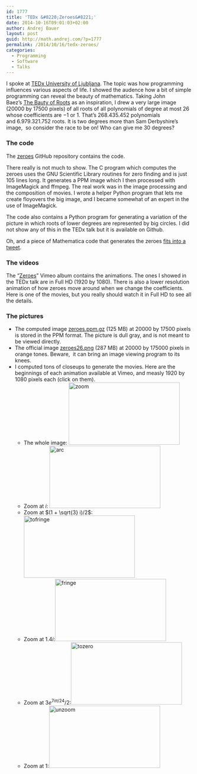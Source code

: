 ```yaml
---
id: 1777
title: 'TEDx &#8220;Zeroes&#8221;'
date: 2014-10-16T09:01:03+02:00
author: Andrej Bauer
layout: post
guid: http://math.andrej.com/?p=1777
permalink: /2014/10/16/tedx-zeroes/
categories:
  - Programming
  - Software
  - Talks
---
```

I spoke at [TEDx University of Ljubljana](http://tedxul.si). The topic was how programming influences various aspects of life. I showed the audence how a bit of simple programming can reveal the beauty of mathematics. Taking John Baez&#8217;s [The Bauty of Roots](http://www.math.ucr.edu/home/baez/roots/) as an inspiration, I drew a very large image (20000 by 17500 pixels) of all roots of all polynomials of degree at most 26 whose coefficients are $-1$ or $1$. That&#8217;s 268.435.452 polynomials and 6.979.321.752 roots. It is two degrees more than Sam Derbyshire&#8217;s image,  so consider the race to be on! Who can give me 30 degrees?

<!--more-->

### The code

The [zeroes](https://github.com/andrejbauer/zeroes) GitHub repository contains the code.

There really is not much to show. The C program which computes the zeroes uses the GNU Scientific Library routines for zero finding and is just 105 lines long. It generates a PPM image which I then processed with ImageMagick and ffmpeg. The real work was in the image processing and the composition of movies. I wrote a helper Python program that lets me create floyovers the big image, and I became somewhat of an expert in the use of ImageMagick.

The code also contains a Python program for generating a variation of the picture in which roots of lower degrees are represented by big circles. I did not show any of this in the TEDx talk but it is available on Github.

Oh, and a piece of Mathematica code that generates the zeroes [fits into a tweet](https://twitter.com/wolframtap/status/515526464650084352/).

### The videos

The &#8220;[Zeroes](https://vimeo.com/album/3086303)&#8221; Vimeo album contains the animations. The ones I showed in the TEDx talk are in Full HD (1920 by 1080). There is also a lower resolution animation of how zeroes move around when we change the coefficients. Here is one of the movies, but you really should watch it in Full HD to see all the details.



### The pictures

  * The computed image [zeroes.ppm.gz](/wp-content/uploads/2014/10/zeroes26.ppm.gz) (125 MB) at 20000 by 17500 pixels is stored in the PPM format. The picture is dull gray, and is not meant to be viewed directly.
  * The official image [zeroes26.png](/wp-content/uploads/2014/10/zeroes26.png) (287 MB) at 20000 by 175000 pixels in orange tones. Beware,  it can bring an image viewing program to its knees.
  * I computed tons of closeups to generate the movies. Here are the beginnings of each animation available at Vimeo, and measly 1920 by 1080 pixels each (click on them). 
      * The whole image: [<img class="aligncenter size-medium wp-image-1783" alt="zoom" src="http://math.andrej.com/wp-content/uploads/2014/10/zoom1-300x168.png" width="300" height="168" srcset="http://math.andrej.com/wp-content/uploads/2014/10/zoom1-300x168.png 300w, http://math.andrej.com/wp-content/uploads/2014/10/zoom1-1024x576.png 1024w" sizes="(max-width: 300px) 100vw, 300px" />](http://math.andrej.com/wp-content/uploads/2014/10/zoom1.png)
      * Zoom at $i$: [<img class="aligncenter size-medium wp-image-1784" alt="arc" src="http://math.andrej.com/wp-content/uploads/2014/10/arc1-300x168.png" width="300" height="168" srcset="http://math.andrej.com/wp-content/uploads/2014/10/arc1-300x168.png 300w, http://math.andrej.com/wp-content/uploads/2014/10/arc1-1024x576.png 1024w" sizes="(max-width: 300px) 100vw, 300px" />](http://math.andrej.com/wp-content/uploads/2014/10/arc1.png)
      * Zoom at $(1 + \sqrt{3} i)/2$:[<img class="aligncenter size-medium wp-image-1785" alt="tofringe" src="http://math.andrej.com/wp-content/uploads/2014/10/tofringe1-300x168.png" width="300" height="168" srcset="http://math.andrej.com/wp-content/uploads/2014/10/tofringe1-300x168.png 300w, http://math.andrej.com/wp-content/uploads/2014/10/tofringe1-1024x576.png 1024w" sizes="(max-width: 300px) 100vw, 300px" />](http://math.andrej.com/wp-content/uploads/2014/10/tofringe1.png)
      * Zoom at $1.4 i$:[<img class="aligncenter size-medium wp-image-1779" alt="fringe" src="http://math.andrej.com/wp-content/uploads/2014/10/fringe-300x168.png" width="300" height="168" srcset="http://math.andrej.com/wp-content/uploads/2014/10/fringe-300x168.png 300w, http://math.andrej.com/wp-content/uploads/2014/10/fringe-1024x576.png 1024w" sizes="(max-width: 300px) 100vw, 300px" />](http://math.andrej.com/wp-content/uploads/2014/10/fringe.png)
      * Zoom at $3 e^{7 i \pi/24}/2$:[<img class="aligncenter size-medium wp-image-1786" alt="tozero" src="http://math.andrej.com/wp-content/uploads/2014/10/tozero1-300x168.png" width="300" height="168" srcset="http://math.andrej.com/wp-content/uploads/2014/10/tozero1-300x168.png 300w, http://math.andrej.com/wp-content/uploads/2014/10/tozero1-1024x576.png 1024w" sizes="(max-width: 300px) 100vw, 300px" />](http://math.andrej.com/wp-content/uploads/2014/10/tozero1.png)
      * Zoom at $1$:[<img class="aligncenter size-medium wp-image-1787" alt="unzoom" src="http://math.andrej.com/wp-content/uploads/2014/10/unzoom-300x168.png" width="300" height="168" srcset="http://math.andrej.com/wp-content/uploads/2014/10/unzoom-300x168.png 300w, http://math.andrej.com/wp-content/uploads/2014/10/unzoom-1024x576.png 1024w" sizes="(max-width: 300px) 100vw, 300px" />](http://math.andrej.com/wp-content/uploads/2014/10/unzoom.png)